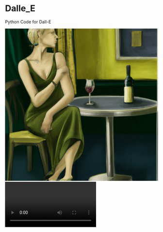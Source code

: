 # Dalle_E
Python Code for Dall-E

![ALT TEXT](/DALLE-20231116_101512_0.png)
![ALT TEXT](/t-rec.mp4)
